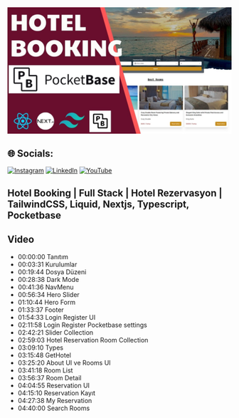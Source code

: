 
<a href="" rel="nofollow">
<img src="https://github.com/efegorkemumit/booking-hotel-nextjs14-pocketbase/blob/master/public/cover.jpg"
 style="max-width: 100%;">
</a>

<div></div>


## 🌐 Socials:
[![Instagram](https://img.shields.io/badge/Instagram-%23E4405F.svg?logo=Instagram&logoColor=white)](https://instagram.com/efegorkemumit) [![LinkedIn](https://img.shields.io/badge/LinkedIn-%230077B5.svg?logo=linkedin&logoColor=white)](https://www.linkedin.com/in/efe-g%C3%B6rkem-%C3%BCmit-a084009b/) [![YouTube](https://img.shields.io/badge/YouTube-%23FF0000.svg?logo=YouTube&logoColor=white)](https://youtube.com/@@EfeGorkemUmit) 


## Hotel Booking | Full Stack | Hotel Rezervasyon  | TailwindCSS, Liquid, Nextjs, Typescript, Pocketbase

## Video

- 00:00:00 Tanıtım
- 00:03:31 Kurulumlar
- 00:19:44 Dosya Düzeni
- 00:28:38 Dark Mode
- 00:41:36 NavMenu
- 00:56:34 Hero Slider
- 01:10:44 Hero Form
- 01:33:37 Footer
- 01:54:33 Login Register UI
- 02:11:58 Login Register Pocketbase settings
- 02:42:21 Slider Collection
- 02:59:03 Hotel Reservation Room Collection
- 03:09:10 Types
- 03:15:48 GetHotel
- 03:25:20 About UI ve Rooms UI
- 03:41:18 Room List
- 03:56:37 Room Detail
- 04:04:55 Reservation UI
- 04:15:10 Reservation Kayıt
- 04:27:38 My Reservation
- 04:40:00 Search Rooms





